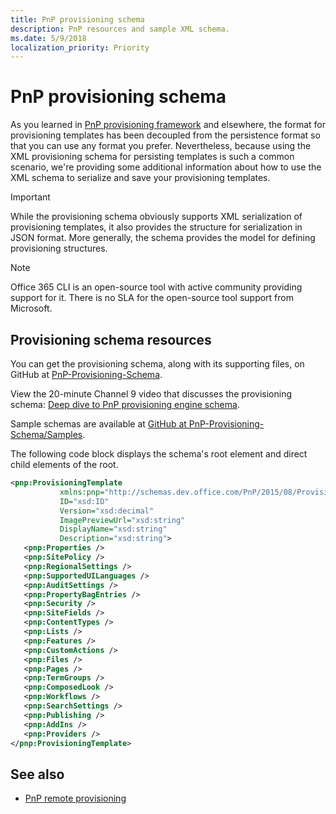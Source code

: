 ```yaml
---
title: PnP provisioning schema
description: PnP resources and sample XML schema.
ms.date: 5/9/2018
localization_priority: Priority
---
```


# PnP provisioning schema

As you learned in [PnP provisioning framework](pnp-provisioning-framework.md) and elsewhere, the format for provisioning templates has been decoupled from the persistence format so that you can use any format you prefer. Nevertheless, because using the XML provisioning schema for persisting templates is such a common scenario, we're providing some additional information about how to use the XML schema to serialize and save your provisioning templates.

> [!IMPORTANT] 
> While the provisioning schema obviously supports XML serialization of provisioning templates, it also provides the structure for serialization in JSON format. More generally, the schema provides the model for defining provisioning structures.

> [!NOTE]
> Office 365 CLI is an open-source tool with active community providing support for it. There is no SLA for the open-source tool support from Microsoft.


## Provisioning schema resources

You can get the provisioning schema, along with its supporting files, on GitHub at [PnP-Provisioning-Schema](https://github.com/SharePoint/PnP-Provisioning-Schema).

View the 20-minute Channel 9 video that discusses the provisioning schema: [Deep dive to PnP provisioning engine schema](https://channel9.msdn.com/blogs/OfficeDevPnP/Deep-dive-to-PnP-provisioning-engine-schema).

Sample schemas are available at [GitHub at PnP-Provisioning-Schema/Samples](https://github.com/SharePoint/PnP-Provisioning-Schema/tree/master/Samples).

The following code block displays the schema's root element and direct child elements of the root. 

```xml
<pnp:ProvisioningTemplate
           xmlns:pnp="http://schemas.dev.office.com/PnP/2015/08/ProvisioningSchema"
           ID="xsd:ID"
           Version="xsd:decimal"
           ImagePreviewUrl="xsd:string"
           DisplayName="xsd:string"
           Description="xsd:string">
   <pnp:Properties />
   <pnp:SitePolicy />
   <pnp:RegionalSettings />
   <pnp:SupportedUILanguages />
   <pnp:AuditSettings />
   <pnp:PropertyBagEntries />
   <pnp:Security />
   <pnp:SiteFields />
   <pnp:ContentTypes />
   <pnp:Lists />
   <pnp:Features />
   <pnp:CustomActions />
   <pnp:Files />
   <pnp:Pages />
   <pnp:TermGroups />
   <pnp:ComposedLook />
   <pnp:Workflows />
   <pnp:SearchSettings />
   <pnp:Publishing />
   <pnp:AddIns />
   <pnp:Providers />
</pnp:ProvisioningTemplate>
```

## See also

- [PnP remote provisioning](pnp-remote-provisioning.md)
